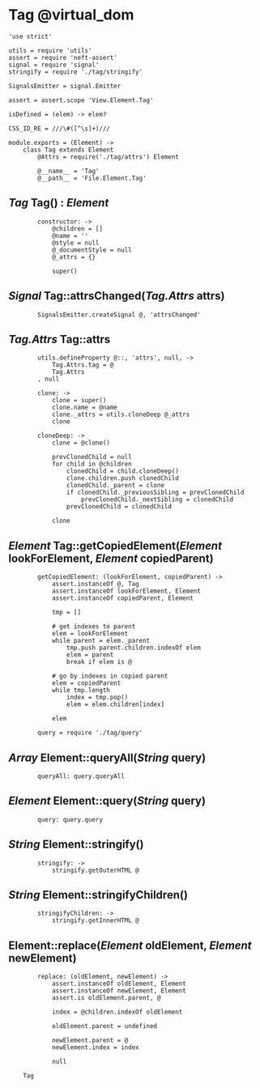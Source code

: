 Tag @virtual_dom
================

	'use strict'

	utils = require 'utils'
	assert = require 'neft-assert'
	signal = require 'signal'
	stringify = require './tag/stringify'

	SignalsEmitter = signal.Emitter

	assert = assert.scope 'View.Element.Tag'

	isDefined = (elem) -> elem?

	CSS_ID_RE = ///\#([^\s]+)///

	module.exports = (Element) ->
		class Tag extends Element
			@Attrs = require('./tag/attrs') Element

			@__name__ = 'Tag'
			@__path__ = 'File.Element.Tag'

*Tag* Tag() : *Element*
-----------------------

			constructor: ->
				@children = []
				@name = ''
				@style = null
				@_documentStyle = null
				@_attrs = {}

				super()

*Signal* Tag::attrsChanged(*Tag.Attrs* attrs)
---------------------------------------------

			SignalsEmitter.createSignal @, 'attrsChanged'

*Tag.Attrs* Tag::attrs
----------------------

			utils.defineProperty @::, 'attrs', null, ->
				Tag.Attrs.tag = @
				Tag.Attrs
			, null

			clone: ->
				clone = super()
				clone.name = @name
				clone._attrs = utils.cloneDeep @_attrs
				clone

			cloneDeep: ->
				clone = @clone()

				prevClonedChild = null
				for child in @children
					clonedChild = child.cloneDeep()
					clone.children.push clonedChild
					clonedChild._parent = clone
					if clonedChild._previousSibling = prevClonedChild
						prevClonedChild._nextSibling = clonedChild
					prevClonedChild = clonedChild

				clone

*Element* Tag::getCopiedElement(*Element* lookForElement, *Element* copiedParent)
---------------------------------------------------------------------------------

			getCopiedElement: (lookForElement, copiedParent) ->
				assert.instanceOf @, Tag
				assert.instanceOf lookForElement, Element
				assert.instanceOf copiedParent, Element

				tmp = []

				# get indexes to parent
				elem = lookForElement
				while parent = elem._parent
					tmp.push parent.children.indexOf elem
					elem = parent
					break if elem is @

				# go by indexes in copied parent
				elem = copiedParent
				while tmp.length
					index = tmp.pop()
					elem = elem.children[index]

				elem

			query = require './tag/query'

*Array* Element::queryAll(*String* query)
-----------------------------------------

			queryAll: query.queryAll

*Element* Element::query(*String* query)
----------------------------------------

			query: query.query

*String* Element::stringify()
-----------------------------

			stringify: ->
				stringify.getOuterHTML @

*String* Element::stringifyChildren()
-------------------------------------

			stringifyChildren: ->
				stringify.getInnerHTML @

Element::replace(*Element* oldElement, *Element* newElement)
------------------------------------------------------------

			replace: (oldElement, newElement) ->
				assert.instanceOf oldElement, Element
				assert.instanceOf newElement, Element
				assert.is oldElement.parent, @

				index = @children.indexOf oldElement

				oldElement.parent = undefined

				newElement.parent = @
				newElement.index = index

				null

		Tag
